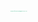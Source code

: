 <h1 style="color: #3EB489; font-size: 1px;">An Analysis of Crimes in Cambridge City: 2009 - 2023</h1>

